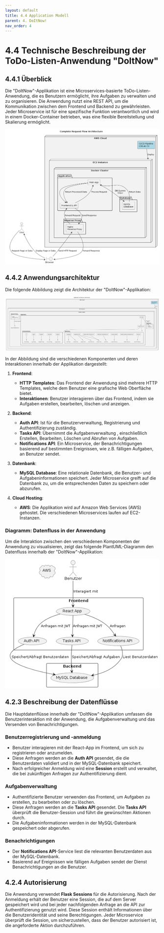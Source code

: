 ```yaml
---
layout: default
title: 4.4 Application Modell
parent: 4. DoItNow!
nav_order: 4
---
```


# 4.4 Technische Beschreibung der ToDo-Listen-Anwendung "DoItNow"

## 4.4.1 Überblick

Die "DoItNow"-Applikation ist eine Microservices-basierte ToDo-Listen-Anwendung, die es Benutzern ermöglicht, ihre Aufgaben zu verwalten und zu organisieren. Die Anwendung nutzt eine REST API, um die Kommunikation zwischen dem Frontend und Backend zu gewährleisten. Jeder Microservice ist für eine spezifische Funktion verantwortlich und wird in einem Docker-Container betrieben, was eine flexible Bereitstellung und Skalierung ermöglicht.

![App_Infra_API](../../resources/images/App_Infra.png)

## 4.4.2 Anwendungsarchitektur

Die folgende Abbildung zeigt die Architektur der "DoItNow"-Applikation:

![App_Infra_API](../../resources/images/App_Infra_API.png)

In der Abbildung sind die verschiedenen Komponenten und deren Interaktionen innerhalb der Applikation dargestellt:

1. **Frontend**:
   - **HTTP Templates**: Das Frontend der Anwendung sind mehrere HTTP Templates, welche dem Benutzer eine grafische Web Oberfläche bietet.
   - **Interaktionen**: Benutzer interagieren über das Frontend, indem sie Aufgaben erstellen, bearbeiten, löschen und anzeigen.

2. **Backend**:
   - **Auth API**: Ist für die Benutzerverwaltung, Registrierung und Authentifizierung zuständig.
   - **Tasks API**: Übernimmt die Aufgabenverwaltung , einschließlich Erstellen, Bearbeiten, Löschen und Abrufen von Aufgaben.
   - **Notifications API**: Ein Microservice, der Benachrichtigungen basierend auf bestimmten Ereignissen, wie z.B. fälligen Aufgaben, an Benutzer sendet.

3. **Datenbank**:
   - **MySQL Database**: Eine relationale Datenbank, die Benutzer- und Aufgabeninformationen speichert. Jeder Microservice greift auf die Datenbank zu, um die entsprechenden Daten zu speichern oder abzurufen.

4. **Cloud Hosting**:
   - **AWS**: Die Applikation wird auf Amazon Web Services (AWS) gehostet. Die verschiedenen Microservices laufen auf EC2-Instanzen.

### Diagramm: Datenfluss in der Anwendung

Um die Interaktion zwischen den verschiedenen Komponenten der Anwendung zu visualisieren, zeigt das folgende PlantUML-Diagramm den Datenfluss innerhalb der "DoItNow"-Applikation:

![Authentication](../../resources/images/Authentication.png)

## 4.2.3 Beschreibung der Datenflüsse

Die Hauptdatenflüsse innerhalb der "DoItNow"-Applikation umfassen die Benutzerinteraktion mit der Anwendung, die Aufgabenverwaltung und das Versenden von Benachrichtigungen.

### Benutzerregistrierung und -anmeldung

- Benutzer interagieren mit der React-App im Frontend, um sich zu registrieren oder anzumelden.
- Diese Anfragen werden an die **Auth API** gesendet, die die Benutzerdaten validiert und in der MySQL-Datenbank speichert.
- Nach erfolgreicher Anmeldung wird eine **Session** erstellt und verwaltet, die bei zukünftigen Anfragen zur Authentifizierung dient.

### Aufgabenverwaltung

- Authentifizierte Benutzer verwenden das Frontend, um Aufgaben zu erstellen, zu bearbeiten oder zu löschen.
- Diese Anfragen werden an die **Tasks API** gesendet. Die **Tasks API** überprüft die Benutzer-Session und führt die gewünschten Aktionen durch.
- Die Aufgabeninformationen werden in der MySQL-Datenbank gespeichert oder abgerufen.

### Benachrichtigungen

- Der **Notifications API**-Service liest die relevanten Benutzerdaten aus der MySQL-Datenbank.
- Basierend auf Ereignissen wie fälligen Aufgaben sendet der Dienst Benachrichtigungen an die Benutzer.

## 4.2.4 Autorisierung

Die Anwendung verwendet **Flask Sessions** für die Autorisierung. Nach der Anmeldung erhält der Benutzer eine Session, die auf dem Server gespeichert wird und bei jeder nachfolgenden Anfrage an die API zur Authentifizierung genutzt wird. Diese Session enthält Informationen über die Benutzeridentität und seine Berechtigungen. Jeder Microservice überprüft die Session, um sicherzustellen, dass der Benutzer autorisiert ist, die angeforderte Aktion durchzuführen.

